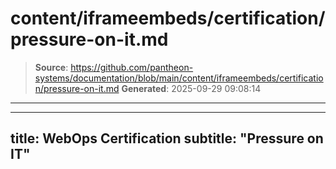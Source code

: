 # content/iframeembeds/certification/pressure-on-it.md

> **Source**: https://github.com/pantheon-systems/documentation/blob/main/content/iframeembeds/certification/pressure-on-it.md
> **Generated**: 2025-09-29 09:08:14

---

---
title: WebOps Certification
subtitle: "Pressure on IT"
---

<Partial file="certification-guide/pressure-on-it.md" />
